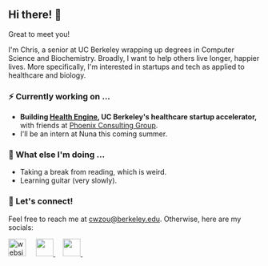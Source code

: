 ## Hi there! 👋

Great to meet you!

I'm Chris, a senior at UC Berkeley wrapping up degrees in Computer Science and Biochemistry. Broadly, I want to help others live longer, happier lives. More specifically, I'm interested in startups and tech as applied to healthcare and biology.

### ⚡  Currently working on ...
- **Building [Health Engine](https://readysethealth.io), UC Berkeley's healthcare startup accelerator,** with friends at [Phoenix Consulting Group](https://phoenix.berkeley.edu).
- I'll be an intern at Nuna this coming summer.

### 🌱  What else I'm doing ...
- Taking a break from reading, which is weird.
- Learning guitar (very slowly).

### 💬  Let's connect!
Feel free to reach me at cwzou@berkeley.edu. Otherwise, here are my socials:

<p float="left">
  <a href="https://chriswzou.github.io">
<img src="https://user-images.githubusercontent.com/44085112/124795629-3b30d100-df1e-11eb-8a61-896e3d73d149.png"
     width=35
     height=35
     alt="website"
/></a>
  &nbsp; &nbsp;
  <a href="https://linkedin.com/in/chriswzou">
<img src="https://user-images.githubusercontent.com/44085112/124795783-6d423300-df1e-11eb-928e-5b0580351e86.png"
     width=35
     height=35
/>
  </a>
  &nbsp; &nbsp;
  <a href="https://twitter.com/chriswzou">
<img src="https://user-images.githubusercontent.com/44085112/124795861-86e37a80-df1e-11eb-8285-f61171f6f0c3.png"
     width=35
     height=35
/>
  </a>
  &nbsp; &nbsp;
</p>


